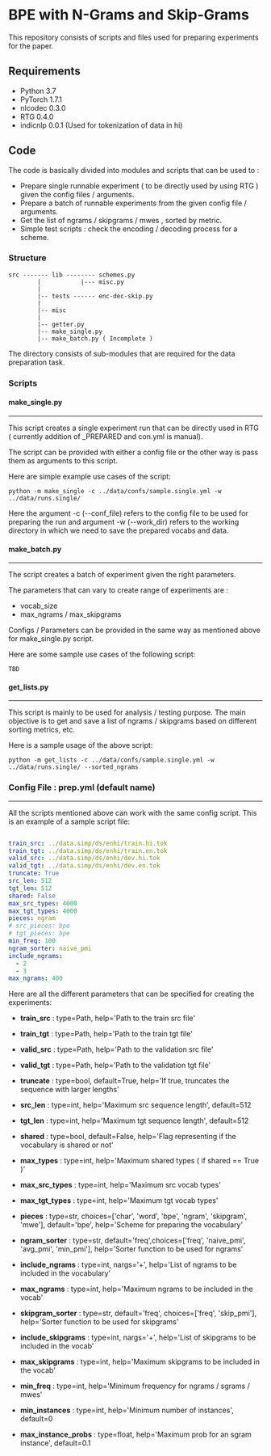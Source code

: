 # BPE with N-Grams and Skip-Grams

This repository consists of scripts and files used for preparing experiments for the paper.

## Requirements

- Python 3.7
- PyTorch 1.7.1
- nlcodec 0.3.0
- RTG 0.4.0
- indicnlp 0.0.1 (Used for tokenization of data in hi)


## Code 

The code is basically divided into modules and scripts that can be used to :

- Prepare single runnable experiment ( to be directly used by using RTG ) given the config files / arguments.
- Prepare a batch of runnable experiments from the given config file / arguments.
- Get the list of ngrams / skipgrams / mwes , sorted by metric.
- Simple test scripts : check the encoding / decoding process for a scheme.


### Structure

```
src ------- lib -------- schemes.py
        |           |--- misc.py
        |
        |-- tests ------ enc-dec-skip.py
        |
        |-- misc
        |
        |-- getter.py
        |-- make_single.py
        |-- make_batch.py ( Incomplete )

```
 The directory consists of sub-modules that are required for the data preparation task.

### Scripts


#### make_single.py
---
This script creates a single experiment run that can be directly used in RTG ( currently addition of _PREPARED and con.yml is manual). 

The script can be provided with either a config file or the other way is pass them as arguments to this script.

Here are simple example use cases of the script:

```shell
python -m make_single -c ../data/confs/sample.single.yml -w ../data/runs.single/    
```

Here the argument -c (--conf_file) refers to the config file to be used for preparing the run and argument -w (--work_dir) refers to the working directory in which we need to save the prepared vocabs and data.
 

#### make_batch.py
---

The script creates a batch of experiment given the right parameters. 

The parameters that can vary to create range of experiments are :
- vocab_size
- max_ngrams / max_skipgrams

Configs / Parameters can be provided in the same way as mentioned above for make_single.py script.

Here are some sample use cases of the following script:
```
TBD
```

#### get_lists.py
---
This script is mainly to be used for analysis / testing purpose. The main objective is to get and save a list of ngrams / skipgrams based on different sorting metrics, etc.

Here is a sample usage of the above script:
```
python -m get_lists -c ../data/confs/sample.single.yml -w ../data/runs.single/ --sorted_ngrams
```


### Config File : prep.yml (default name)
---
All the scripts mentioned above can work with the same config script. This is an example of a sample script file:
```yml

train_src: ../data.simp/ds/enhi/train.hi.tok
train_tgt: ../data.simp/ds/enhi/train.en.tok
valid_src: ../data.simp/ds/enhi/dev.hi.tok
valid_tgt: ../data.simp/ds/enhi/dev.en.tok
truncate: True
src_len: 512
tgt_len: 512
shared: False
max_src_types: 4000
max_tgt_types: 4000
pieces: ngram
# src_pieces: bpe
# tgt_pieces: bpe
min_freq: 100
ngram_sorter: naive_pmi
include_ngrams:
  - 2
  - 3
max_ngrams: 400

```

Here are all the different parameters that can be specified for creating the experiments:
- **train_src** : type=Path, help='Path to the train src file'
- **train_tgt** : type=Path, help='Path to the train tgt file'
- **valid_src** : type=Path, help='Path to the validation src file'
- **valid_tgt** : type=Path, help='Path to the validation tgt file'
- **truncate** : type=bool, default=True, help='If true, truncates the sequence with larger lengths'
- **src_len** : type=int, help='Maximum src sequence length', default=512
- **tgt_len** : type=int, help='Maximum tgt sequence length', default=512
- **shared** : type=bool, default=False, help='Flag representing if the vocabulary is shared or not'

- **max_types** : type=int, help='Maximum shared types ( if shared == True )'
- **max_src_types** : type=int, help='Maximum src vocab types'
- **max_tgt_types** : type=int, help='Maximum tgt vocab types'

- **pieces** : type=str, choices=['char', 'word', 'bpe', 'ngram', 'skipgram', 'mwe'], default='bpe', help='Scheme for preparing the vocabulary'
- **ngram_sorter** : type=str, default='freq',choices=['freq', 'naive_pmi', 'avg_pmi', 'min_pmi'], help='Sorter function to be used for ngrams'
- **include_ngrams** : type=int, nargs='+', help='List of ngrams to be included in the vocabulary'
- **max_ngrams** : type=int, help='Maximum ngrams to be included in the vocab'
- **skipgram_sorter** : type=str, default='freq', choices=['freq', 'skip_pmi'], help='Sorter function to be used for skipgrams'
- **include_skipgrams** : type=int, nargs='+', help='List of skipgrams to be included in the vocab'
- **max_skipgrams** : type=int, help='Maximum skipgrams to be included in the vocab'

- **min_freq** : type=int, help='Minimum frequency for ngrams / sgrams / mwes'
- **min_instances** : type=int, help='Minimum number of instances', default=0
- **max_instance_probs** : type=float, help='Maximum prob for an sgram instance', default=0.1

